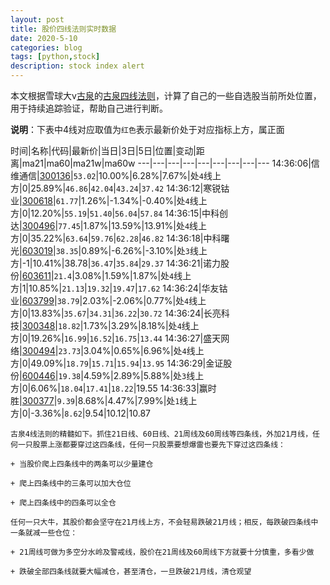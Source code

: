 ```yaml
---
layout: post
title: 股价四线法则实时数据
date: 2020-5-10
categories: blog
tags: [python,stock]
description: stock index alert
---
```



本文根据雪球大v[古泉](https://xueqiu.com/u/7148646888)的[古泉四线法则](https://xueqiu.com/7148646888/130498192)，计算了自己的一些自选股当前所处位置，用于持续追踪验证，帮助自己进行判断。

**说明**：下表中4线对应取值为`红色`表示最新价处于对应指标上方，属正面

时间|名称|代码|最新价|当日|3日|5日|位置|变动|距离|ma21|ma60|ma21w|ma60w
---|---|---|---|---|---|---|---|---
14:36:06|信维通信|[300136](https://xueqiu.com/S/SZ300136)|`53.02`|10.00%|6.28%|7.67%|处`4`线上方|0|25.89%|`46.86`|`42.04`|`43.24`|`37.42`
14:36:12|寒锐钴业|[300618](https://xueqiu.com/S/SZ300618)|`61.77`|1.26%|-1.34%|-0.40%|处`4`线上方|0|12.20%|`55.19`|`51.40`|`56.04`|`57.84`
14:36:15|中科创达|[300496](https://xueqiu.com/S/SZ300496)|`77.45`|1.87%|13.59%|13.91%|处`4`线上方|0|35.22%|`63.64`|`59.76`|`62.28`|`46.82`
14:36:18|中科曙光|[603019](https://xueqiu.com/S/SH603019)|`38.35`|0.89%|-6.26%|-3.10%|处`3`线上方|-1|10.41%|38.78|`36.47`|`35.84`|`29.37`
14:36:21|诺力股份|[603611](https://xueqiu.com/S/SH603611)|`21.4`|3.08%|1.59%|1.87%|处`4`线上方|1|10.85%|`21.13`|`19.32`|`19.47`|`17.62`
14:36:24|华友钴业|[603799](https://xueqiu.com/S/SH603799)|`38.79`|2.03%|-2.06%|0.77%|处`4`线上方|0|13.83%|`35.67`|`34.31`|`36.22`|`30.72`
14:36:24|长亮科技|[300348](https://xueqiu.com/S/SZ300348)|`18.82`|1.73%|3.29%|8.18%|处`4`线上方|0|19.26%|`16.99`|`16.52`|`16.75`|`13.44`
14:36:27|盛天网络|[300494](https://xueqiu.com/S/SZ300494)|`23.73`|3.04%|0.65%|6.96%|处`4`线上方|0|49.09%|`18.79`|`15.71`|`15.94`|`13.95`
14:36:29|金证股份|[600446](https://xueqiu.com/S/SH600446)|`19.38`|4.59%|2.89%|5.88%|处`3`线上方|0|6.06%|`18.04`|`17.41`|`18.22`|19.55
14:36:33|赢时胜|[300377](https://xueqiu.com/S/SZ300377)|`9.39`|8.68%|4.47%|7.99%|处`1`线上方|0|-3.36%|`8.62`|9.54|10.12|10.87

```
古泉4线法则的精髓如下。抓住21日线、60日线、21周线及60周线等四条线，外加21月线，任何一只股票上涨都要穿过这四条线，任何一只股票要想爆雷也要先下穿过这四条线：

+ 当股价爬上四条线中的两条可以少量建仓

+ 爬上四条线中的三条可以加大仓位

+ 爬上四条线中的四条可以全仓

任何一只大牛，其股价都会坚守在21月线上方，不会轻易跌破21月线；相反，每跌破四条线中一条就减一些仓位：

+ 21周线可做为多空分水岭及警戒线，股价在21周线及60周线下方就要十分慎重，多看少做

+ 跌破全部四条线就要大幅减仓，甚至清仓，一旦跌破21月线，清仓观望
```